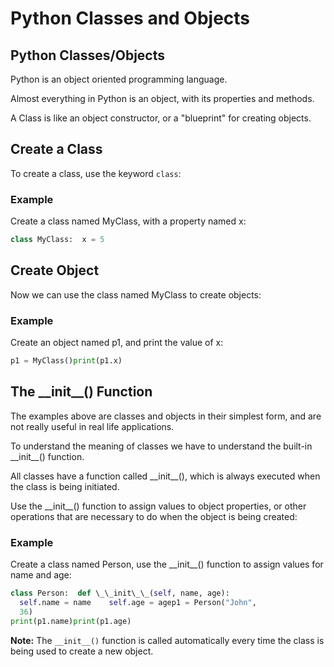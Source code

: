 
Python Classes and Objects
==========================


Python Classes/Objects
----------------------


Python is an object oriented programming language.


Almost everything in Python is an object, with its properties and methods.


A Class is like an object constructor, or a "blueprint" for creating objects.


Create a Class
--------------


To create a class, use the keyword `class`:



### Example


Create a class named MyClass, with a property named x:



```python
class MyClass:  x = 5
```


Create Object
-------------


Now we can use the class named MyClass to create objects:



### Example


Create an object named p1, and print the value of x:



```python
p1 = MyClass()print(p1.x)
```


The \_\_init\_\_() Function
---------------------------


The examples above are classes and objects in their simplest form, and are 
not really useful in real life applications.


To understand the meaning of classes we have to understand the built-in \_\_init\_\_() 
function.


All classes have a function called \_\_init\_\_(), which is always executed when 
the class is being initiated.


Use the \_\_init\_\_() function to assign values to object properties, or other 
operations that are necessary to do when the object 
is being created:



### Example


Create a class named Person, use the \_\_init\_\_() function to assign values 
for name and age:



```python
class Person:  def \_\_init\_\_(self, name, age):    
  self.name = name    self.age = agep1 = Person("John", 
  36)
print(p1.name)print(p1.age)
```



**Note:** The `__init__()` function is called automatically every time the class is being used to create a new object.



